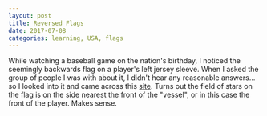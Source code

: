 ```yaml
---
layout: post
title: Reversed Flags
date: 2017-07-08
categories: learning, USA, flags
---
```

While watching a baseball game on the nation's birthday, I noticed the seemingly backwards flag on a player's left jersey sleeve. When I asked the group of people I was with about it, I didn't hear any reasonable answers... so I looked into it and came across this [site](http://www.usflag.org/flagpatch.html). Turns out the field of stars on the flag is on the side nearest the front of the "vessel", or in this case the front of the player. Makes sense. 

